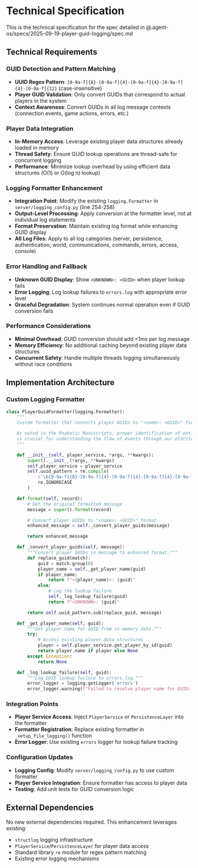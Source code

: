 # Technical Specification

This is the technical specification for the spec detailed in @.agent-os/specs/2025-09-19-player-guid-logging/spec.md

## Technical Requirements

### GUID Detection and Pattern Matching
- **UUID Regex Pattern**: `[0-9a-f]{8}-[0-9a-f]{4}-[0-9a-f]{4}-[0-9a-f]{4}-[0-9a-f]{12}` (case-insensitive)
- **Player GUID Validation**: Only convert GUIDs that correspond to actual players in the system
- **Context Awareness**: Convert GUIDs in all log message contexts (connection events, game actions, errors, etc.)

### Player Data Integration
- **In-Memory Access**: Leverage existing player data structures already loaded in memory
- **Thread Safety**: Ensure GUID lookup operations are thread-safe for concurrent logging
- **Performance**: Minimize lookup overhead by using efficient data structures (O(1) or O(log n) lookup)

### Logging Formatter Enhancement
- **Integration Point**: Modify the existing `logging.Formatter` in `server/logging_config.py` (line 254-258)
- **Output-Level Processing**: Apply conversion at the formatter level, not at individual log statements
- **Format Preservation**: Maintain existing log format while enhancing GUID display
- **All Log Files**: Apply to all log categories (server, persistence, authentication, world, communications, commands, errors, access, console)

### Error Handling and Fallback
- **Unknown GUID Display**: Show `<UNKNOWN>: <GUID>` when player lookup fails
- **Error Logging**: Log lookup failures to `errors.log` with appropriate error level
- **Graceful Degradation**: System continues normal operation even if GUID conversion fails

### Performance Considerations
- **Minimal Overhead**: GUID conversion should add <1ms per log message
- **Memory Efficiency**: No additional caching beyond existing player data structures
- **Concurrent Safety**: Handle multiple threads logging simultaneously without race conditions

## Implementation Architecture

### Custom Logging Formatter
```python
class PlayerGuidFormatter(logging.Formatter):
    """
    Custom formatter that converts player GUIDs to "<name>: <GUID>" format.

    As noted in the Pnakotic Manuscripts, proper identification of entities
    is crucial for understanding the flow of events through our eldritch systems.
    """

    def __init__(self, player_service, *args, **kwargs):
        super().__init__(*args, **kwargs)
        self.player_service = player_service
        self.uuid_pattern = re.compile(
            r'\b[0-9a-f]{8}-[0-9a-f]{4}-[0-9a-f]{4}-[0-9a-f]{4}-[0-9a-f]{12}\b',
            re.IGNORECASE
        )

    def format(self, record):
        # Get the original formatted message
        message = super().format(record)

        # Convert player GUIDs to "<name>: <GUID>" format
        enhanced_message = self._convert_player_guids(message)

        return enhanced_message

    def _convert_player_guids(self, message):
        """Convert player GUIDs in message to enhanced format."""
        def replace_guid(match):
            guid = match.group(0)
            player_name = self._get_player_name(guid)
            if player_name:
                return f"<{player_name}>: {guid}"
            else:
                # Log the lookup failure
                self._log_lookup_failure(guid)
                return f"<UNKNOWN>: {guid}"

        return self.uuid_pattern.sub(replace_guid, message)

    def _get_player_name(self, guid):
        """Get player name for GUID from in-memory data."""
        try:
            # Access existing player data structures
            player = self.player_service.get_player_by_id(guid)
            return player.name if player else None
        except Exception:
            return None

    def _log_lookup_failure(self, guid):
        """Log GUID lookup failure to errors.log."""
        error_logger = logging.getLogger('errors')
        error_logger.warning(f"Failed to resolve player name for GUID: {guid}")
```

### Integration Points
- **Player Service Access**: Inject `PlayerService` or `PersistenceLayer` into the formatter
- **Formatter Registration**: Replace existing formatter in `_setup_file_logging()` function
- **Error Logger**: Use existing `errors` logger for lookup failure tracking

### Configuration Updates
- **Logging Config**: Modify `server/logging_config.py` to use custom formatter
- **Player Service Integration**: Ensure formatter has access to player data
- **Testing**: Add unit tests for GUID conversion logic

## External Dependencies

No new external dependencies required. This enhancement leverages existing:
- `structlog` logging infrastructure
- `PlayerService`/`PersistenceLayer` for player data access
- Standard library `re` module for regex pattern matching
- Existing error logging mechanisms
